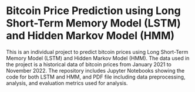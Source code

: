 # Bitcoin Price Prediction using Long Short-Term Memory Model (LSTM) and Hidden Markov Model (HMM)
This is an individual project to predict bitcoin prices using Long Short-Term Memory Model (LSTM) and Hidden Markov Model (HMM). The data used in the project is a historical data of bitcoin prices from January 2021 to November 2022. The repository includes Jupyter Notebooks showing the code for both LSTM and HMM, and PDF file including data preprocessing, analysis, and evaluation metrics used for analysis.
